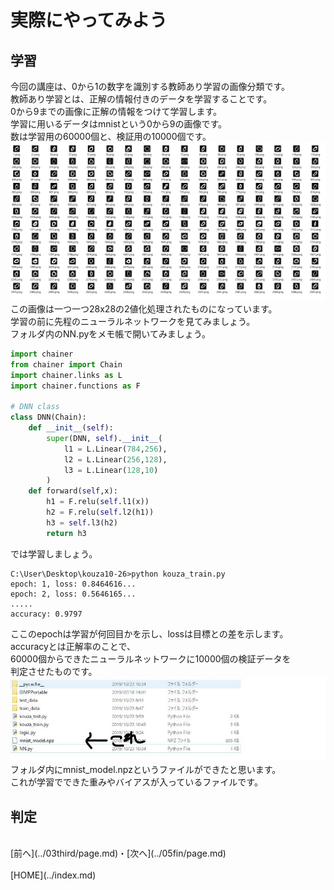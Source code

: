 # 実際にやってみよう

## 学習
今回の講座は、0から1の数字を識別する教師あり学習の画像分類です。  
教師あり学習とは、正解の情報付きのデータを学習することです。  
0から9までの画像に正解の情報をつけて学習します。  
学習に用いるデータはmnistという0から9の画像です。  
数は学習用の60000個と、検証用の10000個です。  
![mnist](./images/mnist.PNG)
<br>
この画像は一つ一つ28x28の2値化処理されたものになっています。  
学習の前に先程のニューラルネットワークを見てみましょう。  
フォルダ内のNN.pyをメモ帳で開いてみましょう。  
```python
import chainer
from chainer import Chain
import chainer.links as L
import chainer.functions as F

# DNN class
class DNN(Chain):
    def __init__(self):
        super(DNN, self).__init__(
            l1 = L.Linear(784,256),
            l2 = L.Linear(256,128),
            l3 = L.Linear(128,10)
        )
    def forward(self,x):
        h1 = F.relu(self.l1(x))
        h2 = F.relu(self.l2(h1))
        h3 = self.l3(h2)
        return h3
```
では学習しましょう。  

```
C:\User\Desktop\kouza10-26>python kouza_train.py
epoch: 1, loss: 0.8464616...
epoch: 2, loss: 0.5646165...
.....
accuracy: 0.9797
```
ここのepochは学習が何回目かを示し、lossは目標との差を示します。  
accuracyとは正解率のことで、  
60000個からできたニューラルネットワークに10000個の検証データを  
判定させたものです。
![model](./images/model.jpg)
<br>
フォルダ内にmnist_model.npzというファイルができたと思います。  
これが学習でできた重みやバイアスが入っているファイルです。  


## 判定

<br>
[前へ](../03third/page.md)・[次へ](../05fin/page.md)
<br>
<br>
[HOME](../index.md)
